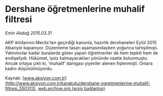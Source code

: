 # Dershane öğretmenlerine muhalif filtresi

*Emin Akdağ 2015.03.31*

<div class="pNewsDetailMainContent" itemprop="articleBody">
 <p>
  AKP iktidarının Meclis’ten geçirdiği kanunla, hazırlık dershaneleri Eylül 2015 itibariyle kapanıyor. Düzenleme tasarı aşamasındayken yoğunca tartışılmıştı. Yatırımcılar kadar buralarda görev yapan öğretmenler de hem tepkili hem de endişeliydi. Hükümet, işsiz kalmayacakları yönünde vaatte bulunmuştu. Ancak ortaya çıktı ki, ‘muhalif’ damgası yiyenler alenen fişlenmişti. Onlara kadro düşünülmüyordu.
 </p>
</div>


Kaynak: [www.aksiyon.com.tr](http://www.aksiyon.com.tr/karakutu/dershane-ogretmenlerine-muhalif-filtresi_550313), [web.archive.org (arşiv bağlantısı)](http://web.archive.org/web/20150406050927/http://www.aksiyon.com.tr/karakutu/dershane-ogretmenlerine-muhalif-filtresi_550313)
